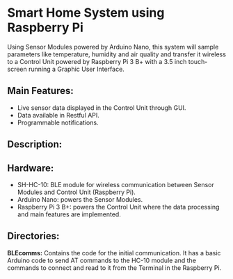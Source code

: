 # Smart Home System using Raspberry Pi
Using Sensor Modules powered by Arduino Nano, this system will sample parameters like temperature, humidity and air quality and transfer it wireless to a Control Unit powered by Raspberry Pi 3 B+ with a 3.5 inch touch-screen running a Graphic User Interface.  

## Main Features:
- Live sensor data displayed in the Control Unit through GUI.
- Data available in Restful API.
- Programmable notifications.

## Description:

## Hardware:
- SH-HC-10: BLE module for wireless communication between Sensor Modules and Control Unit (Raspberry Pi).
- Arduino Nano: powers the Sensor Modules.
- Raspberry Pi 3 B+: powers the Control Unit where the data processing and main features are implemented.

## Directories:
**BLEcomms:** Contains the code for the initial communication. It has a basic Arduino code to send AT commands to the HC-10 module and the commands to connect and read to it from the Terminal in the Raspberry Pi.
